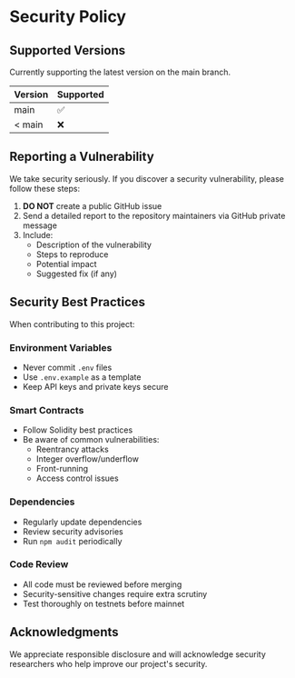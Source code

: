 # Security Policy

## Supported Versions

Currently supporting the latest version on the main branch.

| Version | Supported          |
| ------- | ------------------ |
| main    | :white_check_mark: |
| < main  | :x:                |

## Reporting a Vulnerability

We take security seriously. If you discover a security vulnerability, please follow these steps:

1. **DO NOT** create a public GitHub issue
2. Send a detailed report to the repository maintainers via GitHub private message
3. Include:
   - Description of the vulnerability
   - Steps to reproduce
   - Potential impact
   - Suggested fix (if any)

## Security Best Practices

When contributing to this project:

### Environment Variables
- Never commit `.env` files
- Use `.env.example` as a template
- Keep API keys and private keys secure

### Smart Contracts
- Follow Solidity best practices
- Be aware of common vulnerabilities:
  - Reentrancy attacks
  - Integer overflow/underflow
  - Front-running
  - Access control issues

### Dependencies
- Regularly update dependencies
- Review security advisories
- Run `npm audit` periodically

### Code Review
- All code must be reviewed before merging
- Security-sensitive changes require extra scrutiny
- Test thoroughly on testnets before mainnet

## Acknowledgments

We appreciate responsible disclosure and will acknowledge security researchers who help improve our project's security.